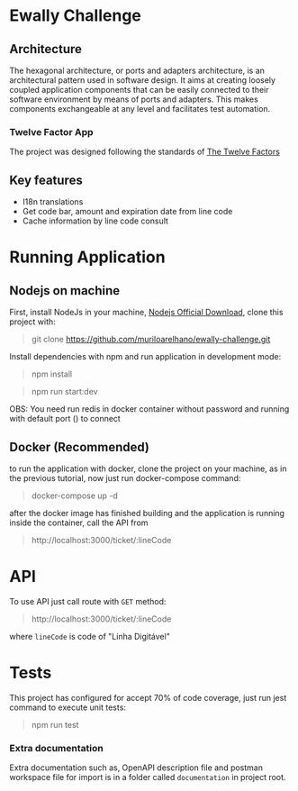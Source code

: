 # Ewally Challenge

## Architecture

The hexagonal architecture, or ports and adapters architecture, is an architectural pattern used in software design.
It aims at creating loosely coupled application components that can be easily connected to their software environment by means of ports and adapters.
This makes components exchangeable at any level and facilitates test automation.

### Twelve Factor App

The project was designed following the standards of [The Twelve Factors](https://12factor.net/)

## Key features

- I18n translations
- Get code bar, amount and expiration date from line code
- Cache information by line code consult

# Running Application

## Nodejs on machine

First, install NodeJs in your machine, [Nodejs Official Download](https://nodejs.org/en/download/), clone this project with:

> git clone https://github.com/muriloarelhano/ewally-challenge.git

Install dependencies with npm and run application in development mode:

> npm install

> npm run start:dev

OBS: You need run redis in docker container without password and running with default port () to connect

## Docker (Recommended)

to run the application with docker, clone the project on your machine, as in the previous tutorial, now just run docker-compose command:

> docker-compose up -d

after the docker image has finished building and the application is running inside the container, call the API from

> http://localhost:3000/ticket/:lineCode

# API

To use API just call route with `GET` method:

> http://localhost:3000/ticket/:lineCode

where `lineCode` is code of "Linha Digitável"

# Tests

This project has configured for accept 70% of code coverage, just run jest command
to execute unit tests:

> npm run test

### Extra documentation

Extra documentation such as, OpenAPI description file and postman workspace file for import is in a folder called `documentation` in project root.

